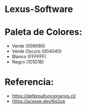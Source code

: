 # Lexus-Software

# Paleta de Colores:
- Verde (008080)
- Verde Oscuro (004040)
- Blanco (FFFFFF)
- Negro (1D1D1B)

# Referencia:
- https://defensafuncionarios.cl/
- https://acesse.dev/6q2up
